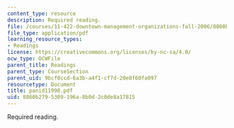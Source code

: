 ```yaml
---
content_type: resource
description: Required reading.
file: /courses/11-422-downtown-management-organizations-fall-2006/8860b2795309196a8b0d2c0de8a17815_panid11998.pdf
file_type: application/pdf
learning_resource_types:
- Readings
license: https://creativecommons.org/licenses/by-nc-sa/4.0/
ocw_type: OCWFile
parent_title: Readings
parent_type: CourseSection
parent_uid: 9bcf0ccd-6a3b-a4f1-cf7d-20e8f60fa097
resourcetype: Document
title: panid11998.pdf
uid: 8860b279-5309-196a-8b0d-2c0de8a17815
---
```

Required reading.